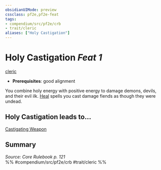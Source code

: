 ```yaml
---
obsidianUIMode: preview
cssclass: pf2e,pf2e-feat
tags:
- compendium/src/pf2e/crb
- trait/cleric
aliases: ["Holy Castigation"]
---
```

# Holy Castigation  *Feat 1*  
[cleric](rules/traits/cleric.md)  

- **Prerequisites**: good alignment

You combine holy energy with positive energy to damage demons, devils, and their evil ilk. [Heal](compendium/spells/heal.md) spells you cast damage fiends as though they were undead.

## Holy Castigation leads to...

[Castigating Weapon](compendium/feats/castigating-weapon.md)

## Summary

*Source: Core Rulebook p. 121*  
%% #compendium/src/pf2e/crb #trait/cleric %%